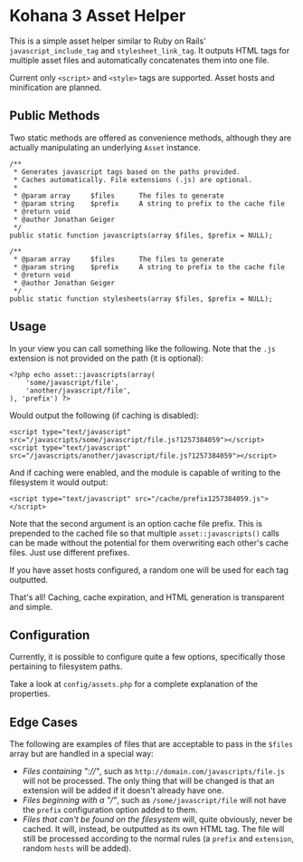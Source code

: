 # Kohana 3 Asset Helper

This is a simple asset helper similar to Ruby on Rails' `javascript_include_tag` and `stylesheet_link_tag`. 
It outputs HTML tags for multiple asset files and automatically concatenates them into one file.

Current only `<script>` and `<style>` tags are supported. Asset hosts and minification are planned.
	
## Public Methods

Two static methods are offered as convenience methods, although they are actually manipulating an underlying `Asset` instance. 

	/**
	 * Generates javascript tags based on the paths provided. 
	 * Caches automatically. File extensions (.js) are optional.
	 *  
	 * @param array 	$files		The files to generate
	 * @param string	$prefix 	A string to prefix to the cache file
	 * @return void
	 * @author Jonathan Geiger
	 */
	public static function javascripts(array $files, $prefix = NULL);
	
	/**
	 * @param array 	$files		The files to generate
	 * @param string	$prefix 	A string to prefix to the cache file
	 * @return void
	 * @author Jonathan Geiger
	 */
	public static function stylesheets(array $files, $prefix = NULL);
	
## Usage

In your view you can call something like the following. Note that the `.js` extension is not provided on the path (it is optional):

    <?php echo asset::javascripts(array(
    	'some/javascript/file',
    	'another/javascript/file',
    ), 'prefix') ?>

Would output the following (if caching is disabled):

    <script type="text/javascript" src="/javascripts/some/javascript/file.js?1257384059"></script>
    <script type="text/javascript" src="/javascripts/another/javascript/file.js?1257384059"></script>

And if caching were enabled, and the module is capable of writing to the filesystem it would output:

    <script type="text/javascript" src="/cache/prefix1257384059.js"></script>

Note that the second argument is an option cache file prefix. This is prepended to the cached file 
so that multiple `asset::javascripts()` calls can be made without the potential for them overwriting 
each other's cache files. Just use different prefixes.

If you have asset hosts configured, a random one will be used for each tag outputted.

That's all! Caching, cache expiration, and HTML generation is transparent and simple.

## Configuration

Currently, it is possible to configure quite a few options, specifically those pertaining to filesystem paths.

Take a look at `config/assets.php` for a complete explanation of the properties.

## Edge Cases

The following are examples of files that are acceptable to pass in the `$files` array but are handled in a special way:

   * *Files containing "://"*, such as `http://domain.com/javascripts/file.js` will
     not be processed. The only thing that will be changed is that an extension 
     will be added if it doesn't already have one.
   * *Files beginning with a "/"*, such as `/some/javascript/file` will not have the 
     `prefix` configuration option added to them.
   * *Files that can't be found on the filesystem* will, quite obviously, never be cached. 
     It will, instead, be outputted as its own HTML tag. The file will still be processed
     according to the normal rules (a `prefix` and `extension`, random `hosts` will be added).
